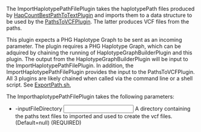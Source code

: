 The ImportHaplotypePathFilePlugin takes the haplotypePath files produced by [HapCountBestPathToTextPlugin](HapCountBestPathToTextPlugin) and imports them to a data structure to be used by the [PathsToVCFPlugin](PathsToVCFPlugin).  The latter produces VCF files from the paths.

This plugin expects a PHG Haplotype Graph to be sent as an incoming parameter.  The plugin requires a PHG Haplotype Graph, which can be adquired by chaining the running of HaplotypeGraphBuilderPlugin and this plugin.  The output from the HaplotypeGraphBuilderPlugin will be input to the ImportHaplotypePathFilePlugin.  In addition, the ImportHaplotypePathFilePlugin provides the input to the PathsToVCFPlugin.  All 3 plugins are likely chained when called via the command line or a shell script.  See [ExportPath.sh](ExportPath),

The ImporthaplotypePathFilePlugin  takes the following parameters:

* -inputFileDirectory <Input File Directory> A directory containing the paths text files to imported and used to create the vcf files. (Default=null) (REQUIRED)


